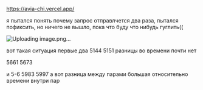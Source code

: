 https://avia-chi.vercel.app/

я пытался понять почему запрос отправлчется два раза, пытался пофиксить, но ничего не вышло, пока что буду что нибудь гуглить((

![Uploading image.png…]()


вот такая ситуация первые два 5144 5151 разницы во времени почти нет

5661 5673

и 5-6 5983 5997 а вот разница между парами большая относительно времени внутри пар
